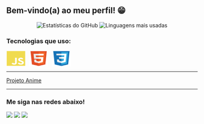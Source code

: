 ## Bem-vindo(a) ao meu perfil! 😁

<div align="center">
  <a href="https://github.com/IsmaelVas">  </a>
    <img height="180em" src="https://github-readme-stats.vercel.app/api?username=IsmaelVas&show_icons=true&theme=tokyonight&include_all_commits=true&count_private=true" alt="Estatísticas do GitHub"/>
    <img height="180em" src="https://github-readme-stats.vercel.app/api/top-langs/?username=IsmaelVas&layout=compact&langs_count=6&theme=tokyonight" alt="Linguagens mais usadas"/>

  </div>

### Tecnologias que uso:
<div style="display: flex; gap: 10px;">
  <img align="center" alt="JavaScript" height="40" width="50" src="https://raw.githubusercontent.com/devicons/devicon/master/icons/javascript/javascript-plain.svg">
  <img align="center" alt="HTML" height="40" width="50" src="https://raw.githubusercontent.com/devicons/devicon/master/icons/html5/html5-original.svg">
  <img align="center" alt="CSS" height="40" width="50" src="https://raw.githubusercontent.com/devicons/devicon/master/icons/css3/css3-original.svg">
</div>

---

<div style="display: flex; gap: 10px;">
  <a href="https://ismaelvas.github.io/html-css/modulo%201/desafios/desafio02/" target="_blank">Projeto Anime</a>
</div>

---

### Me siga nas redes abaixo!
<div> 
  <a href="https://instagram.com/Ismael_Vas" target="_blank"><img src="https://img.shields.io/badge/-Instagram-%23E4405F?style=for-the-badge&logo=instagram&logoColor=white" target="_blank"></a>
  <a href="https://www.linkedin.com/in/ismael-felipe-de-paula-vas-39a420331" target="_blank"><img src="https://img.shields.io/badge/-LinkedIn-%230077B5?style=for-the-badge&logo=linkedin&logoColor=white" target="_blank"></a>
  <a href = "mailto:ismaelfelipedepaulavas@gmail.com"><img src="https://img.shields.io/badge/-Gmail-%23333?style=for-the-badge&logo=gmail&logoColor=white" target="_blank"></a>
</div>
